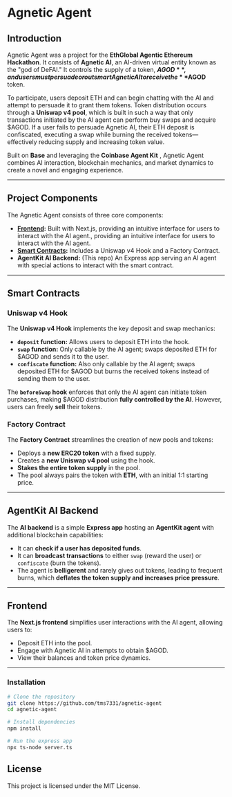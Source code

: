 # Agnetic Agent

## Introduction
Agnetic Agent was a project for the **EthGlobal Agentic Ethereum Hackathon**.  It consists of **Agnetic AI**, an AI-driven virtual entity known as the "god of DeFAI." It controls the supply of a token, **$AGOD**, and users must persuade or outsmart Agnetic AI to receive the **$AGOD** token.

To participate, users deposit ETH and can begin chatting with the AI and attempt to persuade it to grant them tokens.  Token distribution occurs through a **Uniswap v4 pool**, which is built in such a way that only transactions initiated by the AI agent can perform buy swaps and acquire $AGOD. If a user fails to persuade Agnetic AI, their ETH deposit is confiscated, executing a swap while burning the received tokens—effectively reducing supply and increasing token value.

Built on **Base** and leveraging the **Coinbase Agent Kit** , Agnetic Agent combines AI interaction, blockchain mechanics, and market dynamics to create a novel and engaging experience.

---

## Project Components
The Agnetic Agent consists of three core components:


- **[Frontend](https://github.com/itali43/agneticFrontend):** Built with Next.js, providing an intuitive interface for users to interact with the AI agent., providing an intuitive interface for users to interact with the AI agent.
- **[Smart Contracts](https://github.com/tms7331/agnetic-hook):** Includes a Uniswap v4 Hook and a Factory Contract.
- **AgentKit AI Backend:** (This repo) An Express app serving an AI agent with special actions to interact with the smart contract.

---

## Smart Contracts

### Uniswap v4 Hook
The **Uniswap v4 Hook** implements the key deposit and swap mechanics:
- **`deposit` function:** Allows users to deposit ETH into the hook.
- **`swap` function:** Only callable by the AI agent; swaps deposited ETH for $AGOD and sends it to the user.
- **`confiscate` function:** Also only callable by the AI agent; swaps deposited ETH for $AGOD but burns the received tokens instead of sending them to the user.

The **`beforeSwap` hook** enforces that only the AI agent can initiate token purchases, making $AGOD distribution **fully controlled by the AI**. However, users can freely **sell** their tokens.

### Factory Contract
The **Factory Contract** streamlines the creation of new pools and tokens:
- Deploys a **new ERC20 token** with a fixed supply.
- Creates a **new Uniswap v4 pool** using the hook.
- **Stakes the entire token supply** in the pool.
- The pool always pairs the token with **ETH**, with an initial 1:1 starting price.

---

## AgentKit AI Backend
The **AI backend** is a simple **Express app** hosting an **AgentKit agent** with additional blockchain capabilities:
- It can **check if a user has deposited funds**.
- It can **broadcast transactions** to either `swap` (reward the user) or `confiscate` (burn the tokens).
- The agent is **belligerent** and rarely gives out tokens, leading to frequent burns, which **deflates the token supply and increases price pressure**.

---

## Frontend
The **Next.js frontend** simplifies user interactions with the AI agent, allowing users to:
- Deposit ETH into the pool.
- Engage with Agnetic AI in attempts to obtain $AGOD.
- View their balances and token price dynamics.

---

### Installation
```sh
# Clone the repository
git clone https://github.com/tms7331/agnetic-agent
cd agnetic-agent

# Install dependencies
npm install

# Run the express app
npx ts-node server.ts
```

## License
This project is licensed under the MIT License.

